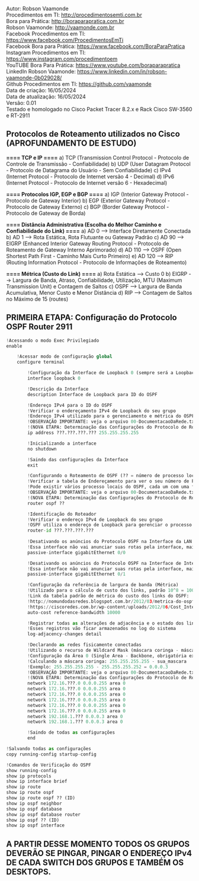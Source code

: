 Autor: Robson Vaamonde<br>
Procedimentos em TI: http://procedimentosemti.com.br<br>
Bora para Prática: http://boraparapratica.com.br<br>
Robson Vaamonde: http://vaamonde.com.br<br>
Facebook Procedimentos em TI: https://www.facebook.com/ProcedimentosEmTi<br>
Facebook Bora para Prática: https://www.facebook.com/BoraParaPratica<br>
Instagram Procedimentos em TI: https://www.instagram.com/procedimentoem<br>
YouTUBE Bora Para Prática: https://www.youtube.com/boraparapratica<br>
LinkedIn Robson Vaamonde: https://www.linkedin.com/in/robson-vaamonde-0b029028/<br>
Github Procedimentos em TI: https://github.com/vaamonde<br>
Data de criação: 16/05/2024<br>
Data de atualização: 16/05/2024<br>
Versão: 0.01<br>
Testado e homologado no Cisco Packet Tracer 8.2.x e Rack Cisco SW-3560 e RT-2911

## Protocolos de Roteamento utilizados no Cisco (APROFUNDAMENTO DE ESTUDO)

**==== TCP e IP ====**
	a) TCP (Transmission Control Protocol - Protocolo de Controle de Transmissão - Confiabilidade)
	b) UDP (User Datagram Protocol - Protocolo de Datagrama do Usuário - Sem Confiabilidade)
	c) IPv4 (Internet Protocol - Protocolo de Internet versão 4 - Decimal)
	d) IPv6 (Internet Protocol - Protocolo de Internet versão 6 - Hexadecimal)

**==== Protocolos IGP, EGP e BGP ====**
	a) IGP (Interior Gateway Protocol - Protocolo de Gateway Interior)
	b) EGP (Exterior Gateway Protocol - Protocolo de Gateway Externo)
	c) BGP (Border Gateway Protocol - Protocolo de Gateway de Borda)

**==== Distância Administrativa (Escolha do Melhor Caminho e Confiabilidade do Link) ====**
	a) AD   0 --> Interface Diretamente Conectada
	b) AD   1 --> Rota Estática, Rota Flutuante ou Gateway Padrão
	c) AD  90 --> EIGRP (Enhanced Interior Gateway Routing Protocol - Protocolo de Roteamento de Gateway Interno Aprimorado)
	d) AD 110 --> OSPF (Open Shortest Path First - Caminho Mais Curto Primeiro)
	e) AD 120 --> RIP (Routing Information Protocol - Protocolo de Informações de Roteamento)

**==== Métrica (Custo do Link) ====**
	a) Rota Estática --> Custo 0
	b) EIGRP         --> Largura de Banda, Atraso, Confiabilidade, Utilização, MTU (Maximum Transmission Unit) e Contagem de Saltos
	c) OSPF          --> Largura de Banda Acumulativa, Menor Custo e Menor Distância
	d) RIP           --> Contagem de Saltos no Máximo de 15 (routes)

## PRIMEIRA ETAPA: Configuração do Protocolo OSPF Router 2911

```python
!Acessando o modo Exec Privilegiado
enable

	!Acessar modo de configuração global
	configure terminal

		!Configuração da Interface de Loopback 0 (sempre será a Loopback 0, não mudar o número)
		interface loopback 0

		!Descrição da Interface
		description Interface de Loopback para ID do OSPF

		!Endereço IPv4 para o ID do OSPF
		!Verificar o endereçamento IPv4 de Loopback do seu grupo
		!Endereço IPv4 utilizado para o gerenciamento e métrica do OSPF
		!OBSERVAÇÃO IMPORTANTE: veja o arquivo 00-DocumentacaoDaRede.txt a partir da linha: 270 
		!(NOVA ETAPA: Determinação das Configurações do Protocolo de Roteamento Dinâmico OSPF)
		ip address ???.???.???.??? 255.255.255.255

		!Inicializando a interface
		no shutdown

		!Saindo das configurações da Interface
		exit

		!Configurando o Roteamento de OSPF (?? = número de processo local)
		!Verificar a tabela de Endereçamento para ver o seu número de Processo Local
		!Pode existir vários processo locais do OSPF, cada um com uma finalidade diferente
		!OBSERVAÇÃO IMPORTANTE: veja o arquivo 00-DocumentacaoDaRede.txt a partir da linha: 270 
		!(NOVA ETAPA: Determinação das Configurações do Protocolo de Roteamento Dinâmico OSPF)
		router ospf ??

		!Identificação do Roteador
		!Verificar o endereço IPv4 de Loopback do seu grupo
		!OSPF utiliza o endereço de Loopback para gerenciar o processo local
		router-id ???.???.???.???
			
		!Desativando os anúncios do Protocolo OSPF na Interface da LAN
		!Essa interface não vai anunciar suas rotas pela interface, mais pode receber anúncios
		passive-interface gigabitEthernet 0/0

		!Desativando os anúncios do Protocolo OSPF na Interface de Internet
		!Essa interface não vai anunciar suas rotas pela interface, mais pode receber anúncios
		passive-interface gigabitEthernet 0/1

		!Configuração da referência de largura de banda (Métrica)
		!Utilizado para o cálculo de custo dos links, padrão 10^8 = 100000000 bps
		!Link da tabela padrão de métrica do custo dos links do OSPF: 
		!http://nomundodasredes.blogspot.com.br/2012/03/metrica-do-ospf.html
		!https://ciscoredes.com.br/wp-content/uploads/2012/06/Cost_Interface.png
		auto-cost reference-bandwidth 10000

		!Registrar todas as alterações de adjacência e o estado dos links
		!Esses registros vão ficar armazenados no log do sistema
		log-adjacency-changes detail

		!Declarando as redes fisicamente conectadas
		!Utilizando o recurso de Wildcard Mask (máscara coringa - máscara invertida)
		!Configuração da Área 0 (Single Area - Backbone, obrigatória existir)
		!Calculando a máscara coringa: 255.255.255.255 - sua_mascara
		!Exemplo: 255.255.255.255 - 255.255.255.252 = 0.0.0.3
		!OBSERVAÇÃO IMPORTANTE: veja o arquivo 00-DocumentacaoDaRede.txt a partir da linha: 270 
		!(NOVA ETAPA: Determinação das Configurações do Protocolo de Roteamento Dinâmico OSPF)
		network 172.16.???.0 0.0.0.255 area 0
		network 172.16.???.0 0.0.0.255 area 0
		network 172.16.???.0 0.0.0.255 area 0
		network 172.16.???.0 0.0.0.255 area 0
		network 172.16.???.0 0.0.0.255 area 0
		network 172.16.???.0 0.0.0.255 area 0
		network 192.168.1.??? 0.0.0.3 area 0
		network 192.168.1.??? 0.0.0.3 area 0

		!Saindo de todas as configurações
		end

!Salvando todas as configurações
copy running-config startup-config

!Comandos de Verificação do OSPF
show running-config
show ip protocols
show ip interface brief
show ip route
show ip route ospf 
show ip route ospf ?? (ID)
show ip ospf neighbor
show ip ospf database
show ip ospf database router
show ip ospf ?? (ID)
show ip ospf interface
```

## A PARTIR DESSE MOMENTO TODOS OS GRUPOS DEVERÃO SE PINGAR, PINGAR O ENDEREÇO IPv4 DE CADA SWITCH DOS GRUPOS E TAMBÉM OS DESKTOPS.